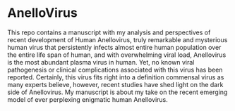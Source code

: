# AnelloVirus
This repo contains a manuscript  with my analysis and perspectives of recent development  of Human Anellovirus, truly remarkable and mysterious  human virus that persistently infects almost entire human population over the entire life span of human,  and with overwhelming viral load, Anellovirus is the most abundant plasma virus in human.  Yet, no known viral pathogenesis or clinical complications associated with this virus has been reported. Certainly, this virus fits right into a definition commensal virus as many experts believe,  however, recent studies have shed light on the dark side of Anellovirus.  My manuscript is about my take on the recent emerging model of ever perplexing enigmatic human Anellovirus.  
